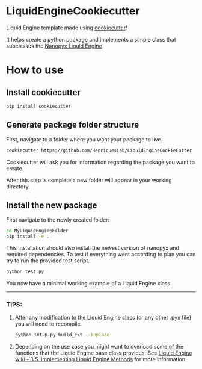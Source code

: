 # LiquidEngineCookiecutter

Liquid Engine template made using [cookiecutter](https://cookiecutter.readthedocs.io/en/stable/)!

It helps create a python package and implements a simple class that subclasses the [Nanopyx Liquid Engine](https://github.com/HenriquesLab/NanoPyx)

# How to use

## Install cookiecutter

```bash 
pip install cookiecutter
```

## Generate package folder structure

First, navigate to a folder where you want your package to live. 

```bash
cookiecutter https://github.com/HenriquesLab/LiquidEngineCookieCutter
```

Cookiecutter will ask you for information regarding the package you want to create. 

After this step is complete a new folder will appear in your working directory. 

## Install the new package

First navigate to the newly created folder:

```bash
cd MyLiquidEngineFolder
pip install -e .
```
    
This installation should also install the newest version of nanopyx and required dependencies. To test if everything went according to plan you can try to run the provided test script.

```bash
python test.py
```

You now have a minimal working example of a Liquid Engine class. 

---

### TIPS: 
1. After any modification to the Liquid Engine class (or any other .pyx file) you will need to recompile.

    ```bash
    python setup.py build_ext --inplace
    ```

2. Depending on the use case you might want to overload some of the functions that the Liquid Engine base class provides. See [Liquid Engine wiki - 3.5. Implementing Liquid Engine Methods](https://github.com/HenriquesLab/NanoPyx/wiki/3.5.-Implementing-Liquid-Engine-Methods) for more information. 